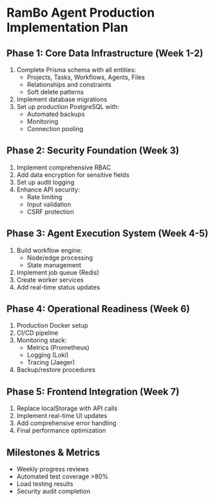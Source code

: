 # RamBo Agent Production Implementation Plan

## Phase 1: Core Data Infrastructure (Week 1-2)
1. Complete Prisma schema with all entities:
   - Projects, Tasks, Workflows, Agents, Files
   - Relationships and constraints
   - Soft delete patterns
2. Implement database migrations
3. Set up production PostgreSQL with:
   - Automated backups
   - Monitoring
   - Connection pooling

## Phase 2: Security Foundation (Week 3)
1. Implement comprehensive RBAC
2. Add data encryption for sensitive fields
3. Set up audit logging
4. Enhance API security:
   - Rate limiting
   - Input validation
   - CSRF protection

## Phase 3: Agent Execution System (Week 4-5)
1. Build workflow engine:
   - Node/edge processing
   - State management
2. Implement job queue (Redis)
3. Create worker services
4. Add real-time status updates

## Phase 4: Operational Readiness (Week 6)
1. Production Docker setup
2. CI/CD pipeline
3. Monitoring stack:
   - Metrics (Prometheus)
   - Logging (Loki)
   - Tracing (Jaeger)
4. Backup/restore procedures

## Phase 5: Frontend Integration (Week 7)
1. Replace localStorage with API calls
2. Implement real-time UI updates
3. Add comprehensive error handling
4. Final performance optimization

## Milestones & Metrics
- Weekly progress reviews
- Automated test coverage >80%
- Load testing results
- Security audit completion
